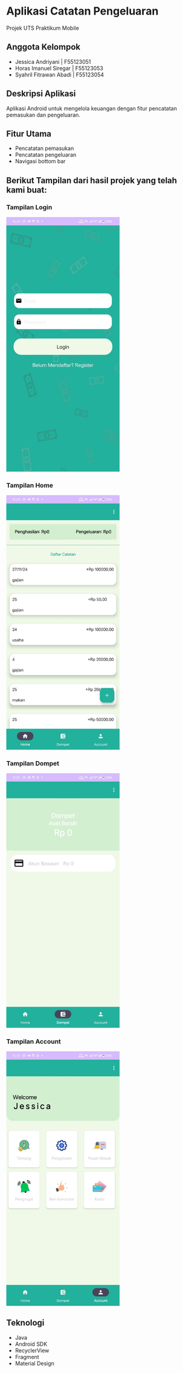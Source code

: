 # Aplikasi Catatan Pengeluaran

Projek UTS Praktikum Mobile

## Anggota Kelompok
- Jessica Andriyani | F55123051
- Horas Imanuel Siregar | F55123053
- Syahril Fitrawan Abadi | F55123054

## Deskripsi Aplikasi
Aplikasi Android untuk mengelola keuangan dengan fitur pencatatan pemasukan dan pengeluaran.

## Fitur Utama
- Pencatatan pemasukan
- Pencatatan pengeluaran
- Navigasi bottom bar

## Berikut Tampilan dari hasil projek yang telah kami buat:

### Tampilan Login
<img src="app/sampledata/login.jpeg" width="300">

### Tampilan Home
<img src="app/sampledata/home.jpeg" width="300">

### Tampilan Dompet
<img src="app/sampledata/dompet.jpeg" width="300">

### Tampilan Account
<img src="app/sampledata/account.jpeg" width="300">

## Teknologi
- Java
- Android SDK
- RecyclerView
- Fragment
- Material Design
